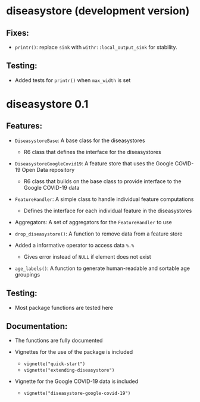 # diseasystore (development version)

## Fixes:

* `printr()`: replace `sink` with `withr::local_output_sink` for stability.

## Testing:

* Added tests for `printr()` when `max_width` is set

# diseasystore 0.1

## Features:

* `DiseasystoreBase`: A base class for the diseasystores
  * R6 class that defines the interface for the diseasystores

* `DiseasystoreGoogleCovid19`: A feature store that uses the Google COVID-19 Open Data repository
  * R6 class that builds on the base class to provide interface to the Google COVID-19 data

* `FeatureHandler`: A simple class to handle individual feature computations
  * Defines the interface for each individual feature in the diseasystores

* Aggregators: A set of aggregators for the `FeatureHandler` to use

* `drop_diseasystore()`: A function to remove data from a feature store

* Added a informative operator to access data `%.%`
  * Gives error instead of `NULL` if element does not exist

* `age_labels()`: A function to generate human-readable and sortable age groupings

## Testing:

* Most package functions are tested here

## Documentation:

* The functions are fully documented

* Vignettes for the use of the package is included
  - `vignette("quick-start")`
  - `vignette("extending-diseasystore")`

* Vignette for the Google COVID-19 data is included
  * `vignette("diseasystore-google-covid-19")`
